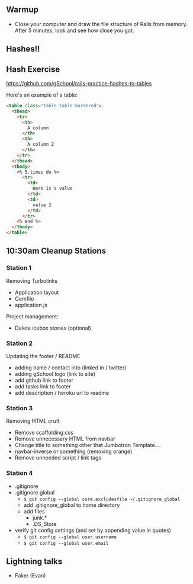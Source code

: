 ## Warmup

* Close your computer and draw the file structure of Rails from memory.  After 5 minutes, look and see how close you got.

## Hashes!!

## Hash Exercise

https://github.com/gSchool/rails-practice-hashes-to-tables

Here's an example of a table:

```html
<table class="table table-bordered">
  <thead>
    <tr>
      <th>
        A column
      </th>
      <th>
        A column 2
      </th>
    </tr>
  </thead>
  <tbody>
    <% 5.times do %>
      <tr>
        <td>
          Here is a value
        </td>
        <td>
          value 2
        </td>
      </tr>
    <% end %>
  </tbody>
</table>
```

## 10:30am Cleanup Stations

### Station 1

Removing Turbolinks

* Application layout
* Gemfile
* application.js

Project management:

* Delete icebox stories (optional)

### Station 2

Updating the footer / README

* adding name / contact into (linked in / twitter)
* adding gSchool logo (link to site)
* add github link to footer
* add tasks link to footer
* add description / heroku url to readme

### Station 3

Removing HTML cruft

* Remove scaffolding.css
* Remove unnecessary HTML from navbar
* Change title to something other that Jumbotron Template....
* navbar-inverse or something (removing orange)
* Remove unneeded script / link tags

### Station 4

* .gitignore
* .gitignore global
  * `$ git config --global core.excludesfile ~/.gitignore_global`
  * add .gitignore_global to home directory
  * add files
    * junk.*
    * .DS_Store
* verify git config settings (and set by appending value in quotes)
  * `$ git config --global user.username`
  * `$ git config --global user.email`

## Lightning talks

* Faker (Evan)
